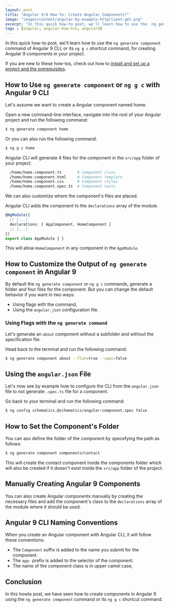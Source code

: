 ```yaml
---
layout: post
title: "Angular 9/8 How-To: Create Angular Components?"
image: "images/content/angular-by-example-httpclient-get.png"
excerpt: "In this quick how-to post, we'll learn how to use the  ng generate component  command of Angular CLI, or its  ng g c shortcut command, for creating Angular components in your project." 
tags : [angular, angular-how-tos, angular9] 
---
```



In this quick how-to post, we'll learn how to use the  `ng generate component`  command of Angular 9 CLI, or its  `ng g c` shortcut command, for creating Angular 9 components in your project.

If you are new to these how-tos, check out how to [install and set up a project and the prerequisites](https://www.techiediaries.com/angular-cli-tutorial/).

## How to Use `ng generate component`  or  `ng g c` with Angular 9 CLI

Let's assume we want to create a Angular component named home.

Open a new command-line interface, navigate into the root of your Angular project and run the following command:

```bash
$ ng generate component home
```

Or you can also run the following command:

```bash
$ ng g c home
```

Angular CLI will generate 4 files for the component in the  `src/app`  folder of your project:

```bash
  /home/home.component.ts       # Component class
  /home/home.component.html     # Component template
  /home/home.component.css      # Component styles
  /home/home.component.spec.ts  # Component tests
```

We can also customize where the component's files are placed.
 
 Angular CLI adds the component to the   `declarations`  array of the module.

```ts
@NgModule({
  // [...]
  declarations: [ AppComponent, HomeComponent ]
  // [...]
})
export class AppModule { }
```

This will allow `HomeComponent`  in any component in the `AppModule`. 


## How to Customize the Output of  `ng generate component` in Angular 9

By default the `ng generate component` or  `ng g c` commands, generate a folder and four files for the component. But you can change the default behavior if you want in two ways:

- Using flags with the command,
- Using the `angular.json`  configuration file.

### Using Flags with the `ng generate command`

Let's generate an `about` component without a subfolder and without the specification file. 

Head back to the terminal and run the following command:

```bash
$ ng generate component about --flat=true --spec=false
```


## Using the  `angular.json`  File

Let's now see by example how to configure the CLI from the  `angular.json`  file to not generate  `.spec.ts`  file for a component.

Go back to your terminal and run the following command:

```bash
$ ng config schematics.@schematics/angular:component.spec false
```

## How to Set the Component's Folder
 
You can aso define the folder of the component by  specefying the path as follows:

```bash
$ ng generate component components/contact
```

This will create the contact component inside the components folder which will also be created if it doesn't exist inside the  `src/app`  folder of the project. 

## Manually Creating Angular 9 Components  

You can also create Angular components manually by creating the necessary files and add the component's class to the `declarations` array of the module where it should be used.

## Angular 9 CLI Naming Conventions

When you create an Angular component with Angular CLI, it will follow these conventions:

-   The `Component` suffix is added to the name you submit for the component. 
-   The  `app-` prefix  is added to the selector of the component. 
-   The name of the component class  is in upper camel case,

## Conclusion

In this howto post, we have seen how to create components in Angular 9 using the `ng generate component`  command or its  `ng g c` shortcut command.

